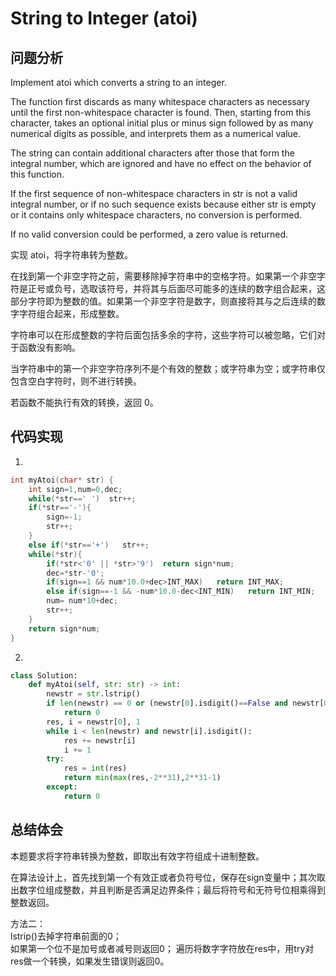 #  String to Integer (atoi)

## 问题分析

Implement atoi which converts a string to an integer.

The function first discards as many whitespace characters as necessary until the first non-whitespace character is found. Then, starting from this character, takes an optional initial plus or minus sign followed by as many numerical digits as possible, and interprets them as a numerical value.

The string can contain additional characters after those that form the integral number, which are ignored and have no effect on the behavior of this function.

If the first sequence of non-whitespace characters in str is not a valid integral number, or if no such sequence exists because either str is empty or it contains only whitespace characters, no conversion is performed.

If no valid conversion could be performed, a zero value is returned.

实现 atoi，将字符串转为整数。

在找到第一个非空字符之前，需要移除掉字符串中的空格字符。如果第一个非空字符是正号或负号，选取该符号，并将其与后面尽可能多的连续的数字组合起来，这部分字符即为整数的值。如果第一个非空字符是数字，则直接将其与之后连续的数字字符组合起来，形成整数。

字符串可以在形成整数的字符后面包括多余的字符，这些字符可以被忽略，它们对于函数没有影响。

当字符串中的第一个非空字符序列不是个有效的整数；或字符串为空；或字符串仅包含空白字符时，则不进行转换。

若函数不能执行有效的转换，返回 0。

## 代码实现

1.
``` C
int myAtoi(char* str) {
    int sign=1,num=0,dec;
    while(*str==' ')  str++;
    if(*str=='-'){
        sign=-1;
        str++;
    }
    else if(*str=='+')   str++;
    while(*str){
        if(*str<'0' || *str>'9')  return sign*num;
        dec=*str-'0';
        if(sign==1 && num*10.0+dec>INT_MAX)   return INT_MAX;
        else if(sign==-1 && -num*10.0-dec<INT_MIN)   return INT_MIN;
        num= num*10+dec;
        str++;
    }
    return sign*num;
}
```

2.
```python
class Solution:
    def myAtoi(self, str: str) -> int:
        newstr = str.lstrip()
        if len(newstr) == 0 or (newstr[0].isdigit()==False and newstr[0] not in ["+","-"]):
            return 0
        res, i = newstr[0], 1
        while i < len(newstr) and newstr[i].isdigit():
            res += newstr[i]
            i += 1
        try:
            res = int(res)
            return min(max(res,-2**31),2**31-1)
        except:
            return 0
```

## 总结体会

本题要求将字符串转换为整数，即取出有效字符组成十进制整数。

在算法设计上，首先找到第一个有效正或者负符号位，保存在sign变量中；其次取出数字位组成整数，并且判断是否满足边界条件；最后将符号和无符号位相乘得到整数返回。

方法二：  
lstrip()去掉字符串前面的0；  
如果第一个位不是加号或者减号则返回0；
遍历将数字字符放在res中，用try对res做一个转换，如果发生错误则返回0。